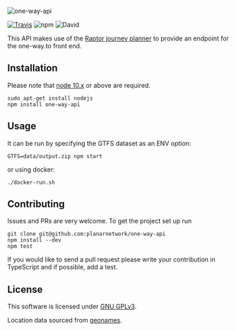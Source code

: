 ![one-way-api](logo.png)

[![Travis](https://img.shields.io/travis/planarnetwork/one-way-api.svg?style=flat-square)](https://travis-ci.org/planarnetwork/one-way-api) ![npm](https://img.shields.io/npm/v/one-way-api.svg?style=flat-square) ![David](https://img.shields.io/david/planarnetwork/one-way-api.svg?style=flat-square)

This API makes use of the [Raptor journey planner](https://www.github.com/planarnetwork/raptor) to provide an endpoint for the one-way.to front end.

## Installation

Please note that [node 10.x](https://nodejs.org) or above are required.

```
sudo apt-get install nodejs
npm install one-way-api
```

## Usage

It can be run by specifying the GTFS dataset as an ENV option:

```
GTFS=data/output.zip npm start
```

or using docker:

```
./docker-run.sh
```


## Contributing

Issues and PRs are very welcome. To get the project set up run

```
git clone git@github.com:planarnetwork/one-way-api
npm install --dev
npm test
```

If you would like to send a pull request please write your contribution in TypeScript and if possible, add a test.

## License

This software is licensed under [GNU GPLv3](https://www.gnu.org/licenses/gpl-3.0.en.html).

Location data sourced from [geonames](http://download.geonames.org/export/dump/).
